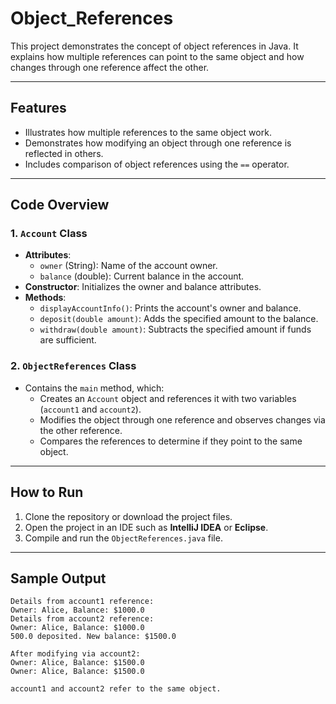 # Object_References

This project demonstrates the concept of object references in Java. It explains how multiple references can point to the same object and how changes through one reference affect the other.

---

## Features
- Illustrates how multiple references to the same object work.
- Demonstrates how modifying an object through one reference is reflected in others.
- Includes comparison of object references using the `==` operator.

---

## Code Overview

### 1. `Account` Class
- **Attributes**:
    - `owner` (String): Name of the account owner.
    - `balance` (double): Current balance in the account.
- **Constructor**: Initializes the owner and balance attributes.
- **Methods**:
    - `displayAccountInfo()`: Prints the account's owner and balance.
    - `deposit(double amount)`: Adds the specified amount to the balance.
    - `withdraw(double amount)`: Subtracts the specified amount if funds are sufficient.

### 2. `ObjectReferences` Class
- Contains the `main` method, which:
    - Creates an `Account` object and references it with two variables (`account1` and `account2`).
    - Modifies the object through one reference and observes changes via the other reference.
    - Compares the references to determine if they point to the same object.

---

## How to Run

1. Clone the repository or download the project files.
2. Open the project in an IDE such as **IntelliJ IDEA** or **Eclipse**.
3. Compile and run the `ObjectReferences.java` file.

---

## Sample Output

```plaintext
Details from account1 reference:
Owner: Alice, Balance: $1000.0
Details from account2 reference:
Owner: Alice, Balance: $1000.0
500.0 deposited. New balance: $1500.0

After modifying via account2:
Owner: Alice, Balance: $1500.0
Owner: Alice, Balance: $1500.0

account1 and account2 refer to the same object.
